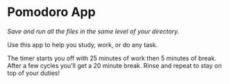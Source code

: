 # Pomodoro App
_Save and run all the files in the same level of your directory._

Use this app to help you study, work, or do any task.

The timer starts you off with 25 minutes of work then 5 minutes of break. After a few cycles you'll get a 20 minute break. Rinse and repeat to stay on top of your duties!
